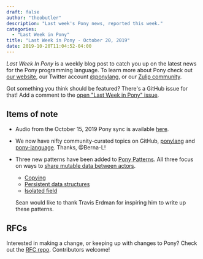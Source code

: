 ```yaml
---
draft: false
author: "theobutler"
description: "Last week's Pony news, reported this week."
categories:
  - "Last Week in Pony"
title: "Last Week in Pony - October 20, 2019"
date: 2019-10-20T11:04:52-04:00
---
```

_Last Week In Pony_ is a weekly blog post to catch you up on the latest news for the Pony programming language. To learn more about Pony check out [our website](https://ponylang.io), our Twitter account [@ponylang](https://twitter.com/ponylang), or our [Zulip community](https://ponylang.zulipchat.com).

Got something you think should be featured? There's a GitHub issue for that! Add a comment to the [open "Last Week in Pony" issue](https://github.com/ponylang/ponylang.github.io/issues?q=is%3Aissue+is%3Aopen+label%3Alast-week-in-pony).
<!--more-->

## Items of note

- Audio from the October 15, 2019 Pony sync is available [here](https://sync-recordings.ponylang.io/r/2019_10_15.m4a).

- We now have nifty community-curated topics on GitHub, [ponylang](https://github.com/topics/ponylang) and [pony-language](https://github.com/topics/pony-language). Thanks, @Berna-L!

- Three new patterns have been added to [Pony Patterns](https://patterns.ponylang.io/). All three focus on ways to [share mutable data between actors](https://patterns.ponylang.io/data-sharing.html).
    - [Copying](https://patterns.ponylang.io/data-sharing/copying.html)
    - [Persistent data structures](https://patterns.ponylang.io/data-sharing/persistent-data-structures.html)
    - [Isolated field](https://patterns.ponylang.io/data-sharing/isolated-field.html)

    Sean would like to thank Travis Erdman for inspiring him to write up these patterns.

## RFCs

Interested in making a change, or keeping up with changes to Pony? Check out the [RFC repo](https://github.com/ponylang/rfcs). Contributors welcome!
